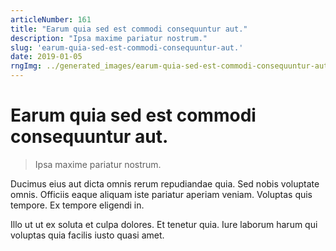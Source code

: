 ```yaml
---
articleNumber: 161
title: "Earum quia sed est commodi consequuntur aut."
description: "Ipsa maxime pariatur nostrum."
slug: 'earum-quia-sed-est-commodi-consequuntur-aut.'
date: 2019-01-05
rngImg: ../generated_images/earum-quia-sed-est-commodi-consequuntur-aut..jpg
---
```


# Earum quia sed est commodi consequuntur aut.

> Ipsa maxime pariatur nostrum.

Ducimus eius aut dicta omnis rerum repudiandae quia. Sed nobis voluptate omnis. Officiis eaque aliquam iste pariatur aperiam veniam. Voluptas quis tempore. Ex tempore eligendi in.
 Illo ut ut ex soluta et culpa dolores. Et tenetur quia. Iure laborum harum qui voluptas quia facilis iusto quasi amet.
